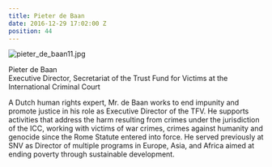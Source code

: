 ```yaml
---
title: Pieter de Baan
date: 2016-12-29 17:02:00 Z
position: 44
---
```


![pieter_de_baan11.jpg](/uploads/pieter_de_baan11.jpg)

Pieter de Baan <br> Executive Director, Secretariat of the Trust Fund for Victims at the International Criminal Court

A Dutch human rights expert, Mr. de Baan works to end impunity and promote justice in his role as Executive Director of the TFV. He supports activities that address the harm resulting from crimes under the jurisdiction of the ICC, working with victims of war crimes, crimes against humanity and genocide since the Rome Statute entered into force. He served previously at SNV as Director of multiple programs in Europe, Asia, and Africa aimed at ending poverty through sustainable development.